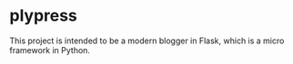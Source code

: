 plypress
=======

This project is intended to be a modern blogger in Flask, which is a micro framework in Python.
